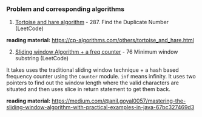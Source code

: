### Problem and corresponding algorithms

1. [Tortoise and hare algorithm](https://github.com/sleepingcat4/niche-algo/blob/master/tortoise_hare.py) - 287. Find the Duplicate Number (LeetCode)

**reading material:** https://cp-algorithms.com/others/tortoise_and_hare.html

2. [Sliding window Algorithm + a freq counter](https://github.com/sleepingcat4/niche-algo/blob/master/sliding_window_freq.py) - 76 Minimum window substring (LeetCode)

It takes uses the traditional sliding window technique + a hash based frequency counter using the ```Counter``` module. ```inf``` means infinity. It uses two pointers to find out the window length where the valid characters are situated and then uses slice in return statement to get them back. 

**reading material:** https://medium.com/@anil.goyal0057/mastering-the-sliding-window-algorithm-with-practical-examples-in-java-67bc327469d3
